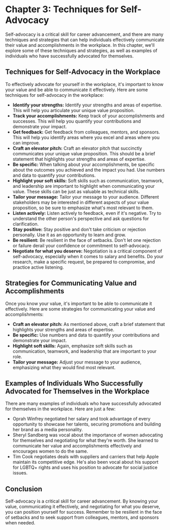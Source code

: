Chapter 3: Techniques for Self-Advocacy
=======================================

Self-advocacy is a critical skill for career advancement, and there are many techniques and strategies that can help individuals effectively communicate their value and accomplishments in the workplace. In this chapter, we'll explore some of these techniques and strategies, as well as examples of individuals who have successfully advocated for themselves.

Techniques for Self-Advocacy in the Workplace
---------------------------------------------

To effectively advocate for yourself in the workplace, it's important to know your value and be able to communicate it effectively. Here are some techniques for self-advocacy in the workplace:

* **Identify your strengths:** Identify your strengths and areas of expertise. This will help you articulate your unique value proposition.
* **Track your accomplishments:** Keep track of your accomplishments and successes. This will help you quantify your contributions and demonstrate your impact.
* **Get feedback:** Get feedback from colleagues, mentors, and sponsors. This will help you identify areas where you excel and areas where you can improve.
* **Craft an elevator pitch:** Craft an elevator pitch that succinctly communicates your unique value proposition. This should be a brief statement that highlights your strengths and areas of expertise.
* **Be specific:** When talking about your accomplishments, be specific about the outcomes you achieved and the impact you had. Use numbers and data to quantify your contributions.
* **Highlight your soft skills:** Soft skills such as communication, teamwork, and leadership are important to highlight when communicating your value. These skills can be just as valuable as technical skills.
* **Tailor your message:** Tailor your message to your audience. Different stakeholders may be interested in different aspects of your value proposition, so be sure to emphasize what's most relevant to them.
* **Listen actively:** Listen actively to feedback, even if it's negative. Try to understand the other person's perspective and ask questions for clarification.
* **Stay positive:** Stay positive and don't take criticism or rejection personally. Use it as an opportunity to learn and grow.
* **Be resilient:** Be resilient in the face of setbacks. Don't let one rejection or failure derail your confidence or commitment to self-advocacy.
* **Negotiate for what you deserve:** Negotiation is a critical component of self-advocacy, especially when it comes to salary and benefits. Do your research, make a specific request, be prepared to compromise, and practice active listening.

Strategies for Communicating Value and Accomplishments
------------------------------------------------------

Once you know your value, it's important to be able to communicate it effectively. Here are some strategies for communicating your value and accomplishments:

* **Craft an elevator pitch:** As mentioned above, craft a brief statement that highlights your strengths and areas of expertise.
* **Be specific:** Use numbers and data to quantify your contributions and demonstrate your impact.
* **Highlight soft skills:** Again, emphasize soft skills such as communication, teamwork, and leadership that are important to your role.
* **Tailor your message:** Adjust your message to your audience, emphasizing what they would find most relevant.

Examples of Individuals Who Successfully Advocated for Themselves in the Workplace
----------------------------------------------------------------------------------

There are many examples of individuals who have successfully advocated for themselves in the workplace. Here are just a few:

* Oprah Winfrey negotiated her salary and took advantage of every opportunity to showcase her talents, securing promotions and building her brand as a media personality.
* Sheryl Sandberg was vocal about the importance of women advocating for themselves and negotiating for what they're worth. She learned to communicate her value and accomplishments effectively and encourages women to do the same.
* Tim Cook negotiates deals with suppliers and carriers that help Apple maintain its competitive edge. He's also been vocal about his support for LGBTQ+ rights and uses his position to advocate for social justice issues.

Conclusion
----------

Self-advocacy is a critical skill for career advancement. By knowing your value, communicating it effectively, and negotiating for what you deserve, you can position yourself for success. Remember to be resilient in the face of setbacks and to seek support from colleagues, mentors, and sponsors when needed.
